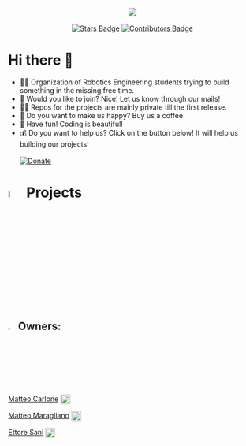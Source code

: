 
<p align = "center">
 <img src="https://user-images.githubusercontent.com/81308076/201754681-79521a2e-62fa-4bb0-b195-1a927cf0efb2.png"/> <br><br>
 <a href="https://github.com/RobEng-Projects/RobEng-Projects/stargazers"><img src="https://img.shields.io/github/stars/RobEng-Projects/.github?color=blue" alt="Stars Badge"/></a>
<a href="https://github.com/RobEng-Projects/RobEng-Projects/graphs/contributors"><img src="https://img.shields.io/github/contributors/RobEng-Projects/.github?color=green" alt="Contributors Badge"/></a>
<p/>



# Hi there 👋

- 🙋‍♀️ Organization of Robotics Engineering students trying to build something in the missing free time.
- 🌈 Would you like to join? Nice! Let us know through our mails!
- 👩‍💻 Repos for the projects are mainly private till the first release.
- 🍿 Do you want to make us happy? Buy us a coffee.
- 🧙 Have fun! Coding is beautiful!
- 💰 Do you want to help us? Click on the button below! It will help us building our projects! <br> <br>
 [![Donate](https://img.shields.io/badge/paypal-donate-blue)](https://www.paypal.com/donate/?hosted_button_id=CLUA3DUGR4A2Q)

# <img src="https://user-images.githubusercontent.com/62358773/201054267-813527ff-db10-4746-98d2-b590956c9d9e.png" width="6%" height="6%"> Projects

## <img src="https://user-images.githubusercontent.com/62358773/158238810-c5dcb486-ba24-4b35-87de-39a54e88f36b.png" width="3%" height="3%"> Owners:
[Matteo Carlone](https://github.com/MatteoCarlone)
<a href="mailto:S4652067@studenti.unige.it" >
<img align="center" src="https://user-images.githubusercontent.com/81308076/155858753-ef1238f1-5887-4e4d-9ac2-2b0bb82836e2.png" alt="mmatteo-hub" height="20" width="20" />
</a>  

[Matteo Maragliano](https://github.com/mmatteo-hub)
<a href="mailto:S4636216@studenti.unige.it">
<img align="center" src="https://user-images.githubusercontent.com/81308076/155858753-ef1238f1-5887-4e4d-9ac2-2b0bb82836e2.png" alt="mmatteo-hub" height="20" width="20" />
</a>  

[Ettore Sani](https://github.com/ettore9x9)
<a href="mailto:S5322242@studenti.unige.it">
<img align="center" src="https://user-images.githubusercontent.com/81308076/155858753-ef1238f1-5887-4e4d-9ac2-2b0bb82836e2.png" alt="mmatteo-hub" height="20" width="20" />
</a> 

